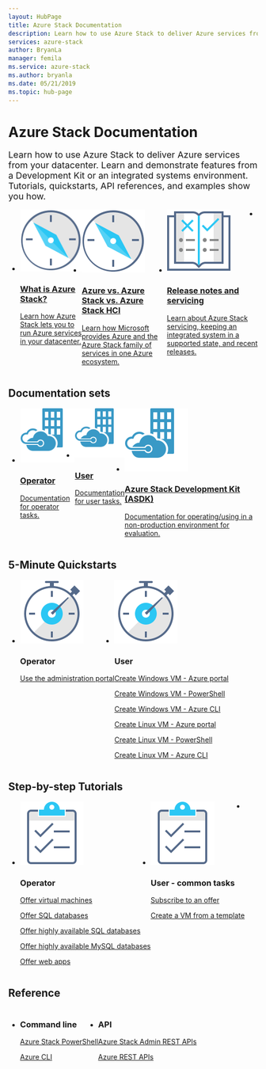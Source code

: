 ```yaml
---
layout: HubPage
title: Azure Stack Documentation
description: Learn how to use Azure Stack to deliver Azure services from your datacenter. Learn and demonstrate features from a Development Kit or an integrated systems environment. Tutorials, quickstarts, API references, and examples show you how to use Azure Stack and the APIs.
services: azure-stack
author: BryanLa
manager: femila
ms.service: azure-stack
ms.author: bryanla
ms.date: 05/21/2019
ms.topic: hub-page
---
```


<div id="main" class="v2">
<h1>Azure Stack Documentation</h1>
<p style="font-size: 1.12rem;margin-bottom: 1rem;">Learn how to use Azure Stack to deliver Azure services from your datacenter. Learn and demonstrate features from a Development Kit or an integrated systems environment. Tutorials, quickstarts, API references, and examples show you how.</p>
<ul class="cardsY panelContent singlePanelContent" style="display:flex!important;">
        <li>
            <a href="/azure-stack/operator/azure-stack-overview">
                <div class="cardSize">
                    <div class="cardPadding">
                        <div class="card">
                            <div class="cardImageOuter">
                                <div class="cardImage">
                                    <img src="media/index/i_overview.svg" alt="" />
                                </div>
                            </div>
                            <div class="cardText">
                                <h3>What is Azure Stack?</h3>
                                <p>Learn how Azure Stack lets you to run Azure services in your datacenter.</p>
                            </div>
                        </div>
                    </div>
                </div>
            </a>
        </li>
        <li>
            <a href="/azure-stack/operator/compare-azure-azure-stack">
                <div class="cardSize">
                    <div class="cardPadding">
                        <div class="card">
                            <div class="cardImageOuter">
                                <div class="cardImage">
                                    <img src="media/index/i_overview.svg" alt="" />
                                </div>
                            </div>
                            <div class="cardText">
                                <h3>Azure vs. Azure Stack vs. Azure Stack HCI</h3>
                                <p>Learn how Microsoft provides Azure and the Azure Stack family of services in one Azure ecosystem.</p>
                            </div>
                        </div>
                    </div>
                </div>
            </a>
        </li>
        <li>
            <a href="/azure-stack/operator/azure-stack-servicing-policy">
                <div class="cardSize">
                    <div class="cardPadding">
                        <div class="card">
                            <div class="cardImageOuter">
                                <div class="cardImage">
                                    <img src="media/index/i_guidelines.svg" alt="" />
                                </div>
                            </div>
                            <div class="cardText">
                                <h3>Release notes and servicing</h3>
                                <p>Learn about Azure Stack servicing, keeping an integrated system in a supported state, and recent releases.</p>
                            </div>
                        </div>
                    </div>
                </div>
            </a>
        </li>
        <li>
</ul>

<h2>Documentation sets</h2>
<ul class="cardsY panelContent singlePanelContent" style="display:flex!important;">
    <li>
        <a href="/en-us/azure-stack/operator/">
                <div class="cardSize">
                    <div class="cardPadding">
                        <div class="card">
                            <div class="cardImageOuter">
                                <div class="cardImage">
                                     <img src="media/index/azure-stack2.svg" alt="" >
                                </div>
                            </div>
                            <div class="cardText x-hidden-focus">
                                <h3>Operator</h3>
                                <p>Documentation for operator tasks.<br><br></p>
                            </div>
                        </div>
                    </div>
                </div>
            </a>
    </li>
    <li>
        <a href="/en-us/azure-stack/user/">
                <div class="cardSize">
                    <div class="cardPadding">
                        <div class="card">
                            <div class="cardImageOuter">
                                <div class="cardImage">
                                     <img src="media/index/azure-stack2.svg" alt="">
                                </div>
                            </div>
                            <div class="cardText">
                                <h3 class="x-hidden-focus">User</h3>
                                <p>Documentation for user tasks.<br><br></p>
                            </div>
                        </div>
                    </div>
                </div>
            </a>
    </li>
    <li>
        <a href="/en-us/azure-stack/asdk/">
                <div class="cardSize">
                    <div class="cardPadding">
                        <div class="card">
                            <div class="cardImageOuter">
                                <div class="cardImage">
                                      <img src="media/index/azure-stack2.svg" alt="">
                                </div>
                            </div>
                            <div class="cardText">
                                <h3>Azure Stack Development Kit (ASDK)</h3>
                                <p>Documentation for operating/using in a non-production environment for evaluation.</p>
                            </div>
                        </div>
                    </div>
                </div>
            </a>
    </li>
</ul>

<h2>5-Minute Quickstarts</h2>
<ul class="cardsF panelContent singlePanelContent cols cols3" style="display:flex!important;">
    <li>
        <div class="cardSize">
            <div class="cardPadding">
                <div class="card">
                    <div class="cardImageOuter">
                        <div class="cardImage">
                            <img src="media/index/i_quick-start.svg" alt="">
                        </div>
                    </div>
                    <div class="cardText">
                        <h3>Operator</h3>
                        <p><a href="/azure-stack/operator/azure-stack-manage-portals">Use the administration portal</a></p>
                    </div>
                </div>
            </div>
        </div>
    </li>
    <li>
        <div class="cardSize">
            <div class="cardPadding">
                <div class="card">
                    <div class="cardImageOuter">
                        <div class="cardImage">
                            <img src="media/index/i_quick-start.svg" alt="">
                        </div>
                    </div>
                    <div class="cardText">
                        <h3>User</h3>
                        <p><a href="/azure-stack/user/azure-stack-quick-windows-portal">Create Windows VM - Azure portal</a></p>
                        <p><a href="/azure-stack/user/azure-stack-quick-create-vm-windows-powershell">Create Windows VM - PowerShell</a></p>
                        <p><a href="/azure-stack/user/azure-stack-quick-create-vm-windows-cli">Create Windows VM - Azure CLI</a></p>
                        <p><a href="/azure-stack/user/azure-stack-quick-linux-portal">Create Linux VM - Azure portal</a></p>
                        <p><a href="/azure-stack/user/azure-stack-quick-create-vm-linux-powershell">Create Linux VM - PowerShell</a></p>
                        <p><a href="/azure-stack/user/azure-stack-quick-create-vm-linux-cli">Create Linux VM - Azure CLI</a></p>
                    </div>
                </div>
            </div>
        </div>
    </li>
</ul>

<h2>Step-by-step Tutorials</h2>
<ul class="cardsF panelContent singlePanelContent cols cols3" style="display:flex!important;">
    <li>
        <div class="cardSize">
            <div class="cardPadding">
                <div class="card">
                    <div class="cardImageOuter">
                        <div class="cardImage">
                            <img src="media/index/i_tasks.svg" alt="">
                        </div>
                    </div>
                    <div class="cardText">
                        <h3>Operator</h3>
                        <p><a href="/azure-stack/operator/azure-stack-tutorial-tenant-vm">Offer virtual machines</a></p>
                        <p><a href="/azure-stack/operator/azure-stack-tutorial-sql-server">Offer SQL databases</a></p>
                        <p><a href="/azure-stack/operator/azure-stack-tutorial-sql">Offer highly available SQL databases</a></p>
                        <p><a href="/azure-stack/operator/azure-stack-tutorial-mysql">Offer highly available MySQL databases</a></p>
                        <p><a href="/azure-stack/operator/azure-stack-tutorial-app-service">Offer web apps</a></p>
                    </div>
                </div>
            </div>
        </div>
    </li>
    <li>
        <div class="cardSize">
            <div class="cardPadding">
                <div class="card">
                    <div class="cardImageOuter">
                        <div class="cardImage">
                            <img src="media/index/i_tasks.svg" alt="">
                        </div>
                    </div>
                    <div class="cardText">
                        <h3>User - common tasks</h3>
                        <p><a href="/azure-stack/user/azure-stack-subscribe-services">Subscribe to an offer</a></p>
                        <p><a href="/azure-stack/user/azure-stack-create-vm-template">Create a VM from a template</a></p>
                    </div>
                </div>
            </div>
        </div>
    </li>    
    <li></li>
</ul>

<h2>Reference</h2>
<ul class="cardsF panelContent singlePanelContent cols cols3" style="display:flex!important;">
    <li>
        <div class="cardSize">
            <div class="cardPadding">
                <div class="card">
                    <div class="cardText">
                        <h3>Command line</h3>
                        <p><a href="/powershell/azure/azure-stack/overview">Azure Stack PowerShell</a></p>
                        <p><a href="/cli/azure/?view=azure-cli-latest">Azure CLI</a></p>
                    </div>
                </div>
            </div>
        </div>
    </li>
    <li>
        <div class="cardSize">
            <div class="cardPadding">
                <div class="card">
                    <div class="cardText">
                        <h3>API</h3>
						<p><a href="/rest/api/azure-stack/">Azure Stack Admin REST APIs</a></p>
						<p><a href="/rest/api/azure">Azure REST APIs</a></p>
                     </div>
                </div>
            </div>
        </div>
    </li>
</ul>
</div>
